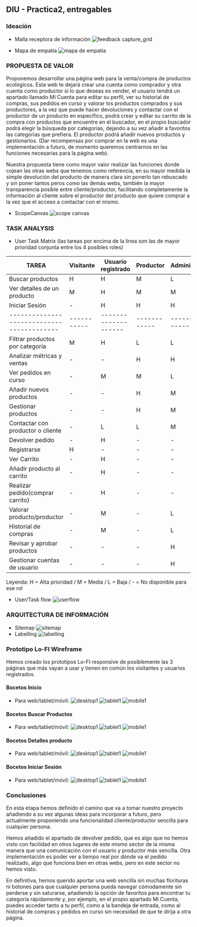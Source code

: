 ## DIU - Practica2, entregables

### Ideación 
* Malla receptora de información
  ![feedback capture_grid](Feedback_Capture_Grid.png)
  
* Mapa de empatía
![mapa de empatia](Mapa_de_empatia.png)

### PROPUESTA DE VALOR
Proponemos desarrollar una página web para la venta/compra de productos ecológicos. Esta web te dejará crear una cuenta como comprador y otra cuenta como productor si lo que deseas es vender, el usuario tendrá un apartado llamado Mi Cuenta para editar su perfil, ver su historial de compras, sus pedidos en curso y valorar los productos comprados y sus productores, a la vez que puede hacer devoluciones y contactar con el productor de un producto en específico, podrá crear y editar su carrito de la compra con productos que encuentre en el buscador, en el propio buscador podrá elegir la búsqueda por categorías, dejando a su vez añadir a favoritos las categorías que prefiera. El productor podrá añadir nuevos productos y gestionarlos. (Dar recompensas por comprar en la web es una implementación a futuro, de momento queremos centrarnos en las funciones necesarias para la página web).

Nuestra propuesta tiene como mayor valor realizar las funciones donde cojean las otras webs que tenemos como referencia, en su mayor medida la simple devolución del producto de manera clara sin ponerlo tan rebuscado y sin poner tantos peros como las demás webs, también la mayor transparencia posible entre cliente/productor, facilitando completamente la información al cliente sobre el productor del producto que quiere comprar a la vez que el acceso a contactar con el mismo.

* ScopeCanvas
![scope canvas](Scopecanvas.png)

### TASK ANALYSIS

* User Task Matrix (las tareas por encima de la línea son las de mayor prioridad conjunta entre los 4 posibles roles)
  
| TAREA                                   | Visitante | Usuario registrado | Productor  | Administrador |
|-----------------------------------------|-----------|--------------------|------------|---------------|
| Buscar productos                        | H         | H                  | M          | L             | 
| Ver detalles de un producto             | M         | H                  | M          | M             | 
| Iniciar Sesión                          | -         | H                  | H          | H             | 
|-----------------------------------------|-----------|--------------------|------------|---------------
| Filtrar productos por categoría         | M         | H                  | L          | L             | 
| Analizar métricas y ventas              | -         | -                  | H          | H             |
| Ver pedidos en curso                    | -         | M                  | M          | L             | 
| Añadir nuevos productos                 | -         | -                  | H          | M             | 
| Gestionar productos                     | -         | -                  | H          | M             |  
| Contactar con productor o cliente       | -         | L                  | L          | M             |
| Devolver pedido                         | -         | H                  | -          | -             |
| Registrarse                             | H         | -                  | -          | -             | 
| Ver Carrito                             | -         | H                  | -          | -             | 
| Añadir producto al carrito              | -         | H                  | -          | -             | 
| Realizar pedido(comprar carrito)        | -         | H                  | -          | -             | 
| Valorar producto/productor              | -         | M                  | -          | L             | 
| Historial de compras                    | -         | M                  | -          | L             | 
| Revisar y aprobar productos             | -         | -                  | -          | H             | 
| Gestionar cuentas de usuario            | -         | -                  | -          | H             | 

Leyenda: H = Alta prioridad / M = Media / L = Baja / - = No disponible para ese rol

* User/Task flow
![userflow](UserFlow.png)

### ARQUITECTURA DE INFORMACIÓN

* Sitemap
  ![sitemap](sitemap.png)
* Labelling
  ![labelling](labelling.png)


### Prototipo Lo-FI Wireframe 
Hemos creado los prototipos Lo-FI responsive de posiblemente las 3 páginas que más vayan a usar y tienen en común los visitantes y usuarios registrados.

#### Bocetos Inicio
  * Para web/tablet/móvil:
    ![desktop1](Boceto_inicio/Desktop.png)
    ![tablet1](Boceto_inicio/Tablet.png)
    ![mobile1](Boceto_inicio/Mobile.png)
  
#### Bocetos Buscar Productos
  * Para web/tablet/móvil:
    ![desktop1](Boceto_Buscar_Productos/Desktop.png)
    ![tablet1](Boceto_Buscar_Productos/Tablet.png)
    ![mobile1](Boceto_Buscar_Productos/Mobile.png)
  
#### Bocetos Detalles producto
  * Para web/tablet/móvil:
    ![desktop1](Boceto_Detalles_producto/Desktop.png)
    ![tablet1](Boceto_Detalles_producto/Tablet.png)
    ![mobile1](Boceto_Detalles_producto/Mobile.png)
    
#### Bocetos Iniciar Sesión
  * Para web/tablet/móvil:
    ![desktop1](Boceto_Iniciar_Sesion/IniciarSesionDesktop.png)
    ![tablet1](Boceto_Iniciar_Sesion/IniciarSesionTablet.png)
    ![mobile1](Boceto_Iniciar_Sesion/IniciarSesionMobile.png)

### Conclusiones  
En esta etapa hemos definido el camino que va a tomar nuestro proyecto añadiendo a su vez algunas ideas para incorporar a futuro, pero actualmente proponiendo una funcionalidad cliente/productor sencilla para cualquier persona.

Hemos añadido el apartado de devolver pedido, que es algo que no hemos visto con facilidad en otros lugares de este mismo sector de la misma manera que una comunicación con el usuario y productor más sencilla. Otra implementación es poder ver a tiempo real por dónde va el pedido realizado, algo que funciona bien en otras webs, pero en este sector no hemos visto.

En definitiva, hemos querido aportar una web sencilla sin muchas florituras ni botones para que cualquier persona pueda navegar cómodamente sin perderse y sin saturarse, añadiendo la opción de favoritos para encontrar tu categoría rápidamente y, por ejemplo, en el propio apartado Mi Cuenta, puedes acceder tanto a tu perfil, como a la bandeja de entrada, como al historial de compras y pedidos en curso sin necesidad de que te dirija a otra página.

